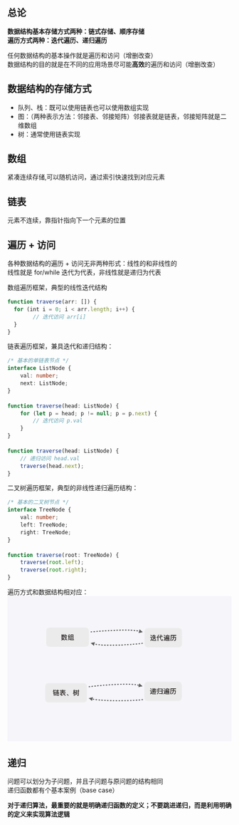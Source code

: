 ## 总论
**数据结构基本存储方式两种：链式存储、顺序存储**  
**遍历方式两种：迭代遍历、递归遍历**  

任何数据结构的基本操作就是遍历和访问（增删改查）  
数据结构的目的就是在不同的应用场景尽可能**高效**的遍历和访问（增删改查）


## 数据结构的存储方式
- 队列、栈：既可以使用链表也可以使用数组实现
- 图：（两种表示方法：邻接表、邻接矩阵）邻接表就是链表，邻接矩阵就是二维数组
- 树：通常使用链表实现

## 数组
紧凑连续存储,可以随机访问，通过索引快速找到对应元素

## 链表
元素不连续，靠指针指向下一个元素的位置

## 遍历 + 访问
各种数据结构的遍历 + 访问无非两种形式：线性的和非线性的  
线性就是 for/while 迭代为代表，非线性就是递归为代表  

数组遍历框架，典型的线性迭代结构
```typescript
function traverse(arr: []) {
  for (int i = 0; i < arr.length; i++) {
        // 迭代访问 arr[i]
  }
}
```

链表遍历框架，兼具迭代和递归结构：
```typescript
/* 基本的单链表节点 */
interface ListNode {
    val: number;
    next: ListNode;
}

function traverse(head: ListNode) {
    for (let p = head; p != null; p = p.next) {
        // 迭代访问 p.val
    }
}

function traverse(head: ListNode) {
    // 递归访问 head.val
    traverse(head.next);
}
```

二叉树遍历框架，典型的非线性递归遍历结构：
```typescript
/* 基本的二叉树节点 */
interface TreeNode {
    val: number;
    left: TreeNode;
    right: TreeNode;
}

function traverse(root: TreeNode) {
    traverse(root.left);
    traverse(root.right);
}
```


遍历方式和数据结构相对应：
![基本数据结构存储与遍历方式](https://github.com/Wfield/blog/blob/main/assets/基本数据结构存储与遍历方式.png)


## 递归
问题可以划分为子问题，并且子问题与原问题的结构相同  
递归函数都有个基本案例（base case）

**对于递归算法，最重要的就是明确递归函数的定义；不要跳进递归，而是利用明确的定义来实现算法逻辑**
